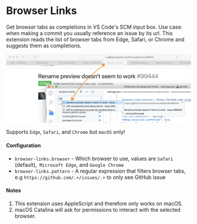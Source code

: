 # Browser Links

Get browser tabs as completions in VS Code's SCM input box. Use case: when making a commit you usually reference an issue by its url. This extension reads the list of browser tabs from Edge, Safari, or Chrome and suggests them as completions.

![Sample](https://raw.githubusercontent.com/jrieken/vscode-browser-links/master/sample.png)


Supports `Edge`, `Safari`, and `Chrome` but `macOS` only!


#### Configuration

* `browser-links.browser` - Which browser to use, values are `Safari` (default),` Microsoft Edge`, and `Google Chrome`
* `browser-links.pattern` - A regular expression that filters browser tabs, e.g `https://github.com/.+/issues/.+` to only see GitHub issue


#### Notes

1. This extension uses AppleScript and therefore only works on macOS.
1. macOS Catalina will ask for permissions to interact with the selected browser.
